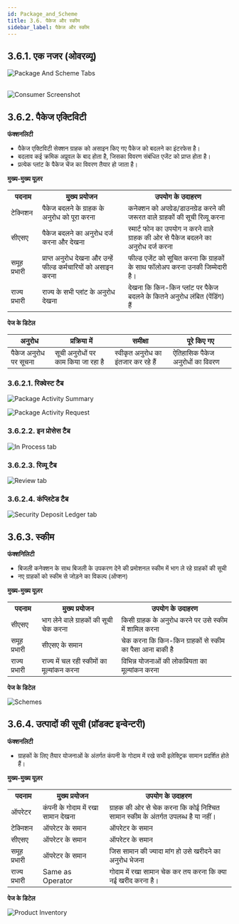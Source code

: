 ```yaml
---
id: Package_and_Scheme
title: 3.6. पैकेज और स्कीम
sidebar_label: पैकेज और स्कीम
---
```


## 3.6.1. एक नजर (ओवरव्यू)
![Package And Scheme Tabs](./assets/3.61_PckAndSchmTabs.svg)
<br/><br/>

![Consumer Screenshot](./assets/3.62_ScrShotPckAndSchm.png)
 
## 3.6.2. पैकेज एक्टिविटी
**फंक्शनलिटी**
* पैकेज एक्टिविटी सेक्शन ग्राहक को असाइन किए गए पैकेज को बदलने का इंटरफेस है।
* बदलाव कई क्रमिक अप्रूवल के बाद होता है, जिसका विवरण संबंधित एजेंट को प्राप्त होता है। 
* प्रत्येक प्लांट के पैकेज चेंज का विवरण तैयार हो जाता है।

**मुख्य-मुख्य यूज़र**
<table>
  <tr>
    <th>पदनाम</th>
    <th>मुख्य प्रयोजन</th>
    <th>उपयोग के उदाहरण</th>
  </tr>
  <tr>
    <td>टेक्निशन</td>
    <td>पैकेज बदलने के ग्राहक के अनुरोध को पूरा करना</td>
    <td>कनेक्शन को अपग्रेड/डाउनग्रेड करने की जरूरत वाले ग्राहकों की सूची रिव्यू करना</td>
  </tr>
  <tr>
    <td>सीएसए</td>
    <td>पैकेज बदलने का अनुरोध दर्ज करना और देखना</td>
    <td>स्मार्ट फोन का उपयोग न करने वाले ग्राहक की ओर से पैकेज बदलने का अनुरोध दर्ज करना</td>
  </tr>
  <tr>
    <td>समूह प्रभारी</td>
    <td>प्राप्त अनुरोध देखना और उन्हें फील्ड कर्मचारियों को असाइन करना</td>
    <td>फील्ड एजेंट को सूचित करना कि ग्राहकों के साथ फॉलोअप करना उनकी जिम्मेदारी है।</td>
  </tr>
  <tr>
    <td>राज्य प्रभारी</td>
    <td>राज्य के सभी प्लांट के अनुरोध देखना</td>
    <td>देखना कि किन-किन प्लांट पर पैकेज बदलने के कितने अनुरोध लंबित (पेंडिंग) हैं</td>
  </tr>
</table>


**पेज के डिटेल**

| अनुरोध | प्रक्रिया में | समीक्षा | पूरे किए गए |
|---|---|---|---|
| पैकेज अनुरोध पर सूचना | सूची अनुरोधों पर काम किया जा रहा है | स्वीकृत अनुरोध का इंतजार कर रहे हैं | ऐतिहासिक पैकेज अनुरोधों का विवरण |


### 3.6.2.1. रिक्वेस्ट टैब

![Package Activity Summary](./assets/3.63_PckActivity.png)

![Package Activity Request](./assets/3.64_PckActRequest.png)



### 3.6.2.2. इन प्रोसेस टैब

![In Process tab](./assets/3.65_PckProcessTab.png)

### 3.6.2.3. रिव्यू टैब

![Review tab](./assets/3.66_PckReviewTab.png)


### 3.6.2.4. कंप्लिटेड टैब

![Security Deposit Ledger tab](./assets/3.67_PckCompletedTab.png)


## 3.6.3. स्कीम
**फंक्शनिलिटी**
* बिजली कनेक्शन के साथ बिजली के उपकरण देने की प्रमोशनल स्कीम में भाग ले रहे ग्राहकों की सूची
* नए ग्राहकों को स्कीम से जोड़ने का विकल्प (ऑप्शन)

**मुख्य-मुख्य यूज़र**
<table>
  <tr>
    <th>पदनाम</th>
    <th>मुख्य प्रयोजन</th>
    <th>उपयोग के उदाहरण</th>
  </tr>
  <tr>
    <td>सीएसए</td>
    <td>भाग लेने वाले ग्राहकों की सूची चेक करना</td>
    <td>किसी ग्राहक के अनुरोध करने पर उसे स्कीम में शामिल करना</td>
  </tr>
  <tr>
    <td>समूह प्रभारी</td>
    <td>सीएसए के समान</td>
    <td>चेक करना कि किन-किन ग्राहकों से स्कीम का पैसा आना बाकी है</td>
  </tr>
  <tr>
    <td>राज्य प्रभारी</td>
    <td>राज्य में चल रही स्कीमों का मूल्यांकन करना</td>
    <td>विभिन्न योजनाओं की लोकप्रियता का मूल्यांकन करना</td>
  </tr>
</table>


**पेज के डिटेल**

![Schemes](./assets/3.68_Schemes.png)


## 3.6.4. उत्पादों की सूची (प्रॉडक्ट इन्वेन्टरी)
**फंक्शनलिटी**
* ग्राहकों के लिए तैयार योजनाओं के अंतर्गत कंपनी के गोदाम में रखे सभी इलेक्ट्रिक सामान प्रदर्शित होते हैं। 

**मुख्य-मुख्य यूज़र**
<table>
  <tr>
    <th>पदनाम</th>
    <th>मुख्य प्रयोजन</th>
    <th>उपयोग के उदाहरण</th>
  </tr>
  <tr>
    <td>ऑपरेटर</td>
    <td>कंपनी के गोदाम में रखा सामान देखना</td>
    <td>ग्राहक की ओर से चेक करना कि कोई निश्चित सामान स्कीम के अंतर्गत उपलब्ध है या नहीं।</td>
  </tr>
  <tr>
    <td>टेक्निशन</td>
    <td>ऑपरेटर के समान</td>
    <td>ऑपरेटर के समान</td>
  </tr>
  <tr>
    <td>सीएसए</td>
    <td>ऑपरेटर के समान</td>
    <td>ऑपरेटर के समान</td>
  </tr>
  <tr>
    <td>समूह प्रभारी</td>
    <td>ऑपरेटर के समान</td>
    <td>जिस सामान की ज्यादा मांग हो उसे खरीदने का अनुरोध भेजना</td>
  </tr>
  <tr>
    <td>राज्य प्रभारी</td>
    <td>Same as Operator</td>
    <td>गोदाम में रखा सामान चेक कर तय करना कि क्या नई खरीद करना है।</td>
  </tr>
</table>



**पेज के डिटेल**

![Product Inventory](./assets/3.69_ProductInvetory.png)
